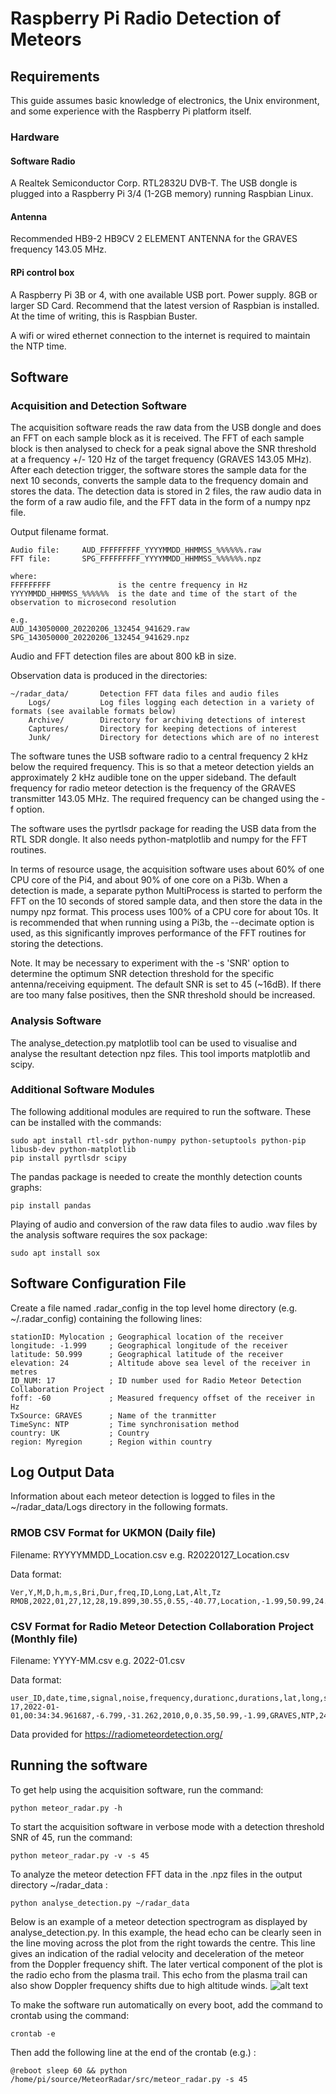 # Raspberry Pi Radio Detection of Meteors


## Requirements
This guide assumes basic knowledge of electronics, the Unix environment, and some experience with the Raspberry Pi platform itself.

### Hardware

#### Software Radio
A Realtek Semiconductor Corp. RTL2832U DVB-T.  The USB dongle is plugged into a Raspberry Pi 3/4 (1-2GB memory) running Raspbian Linux.

#### Antenna
Recommended HB9-2 HB9CV 2 ELEMENT ANTENNA for the GRAVES frequency 143.05 MHz.

#### RPi control box
A Raspberry Pi 3B or 4, with one available USB port. Power supply. 8GB or larger SD Card.
Recommend that the latest version of Raspbian is installed. At the time of writing, this is Raspbian Buster.

A wifi or wired ethernet connection to the internet is required to maintain the NTP time.


## Software
### Acquisition and Detection Software
The acquisition software reads the raw data from the USB dongle and does an FFT on each sample block as it is received. The FFT of each sample block is then analysed to check for a peak signal above the SNR threshold at a frequency +/- 120 Hz of the target frequency (GRAVES 143.05 MHz).
After each detection trigger, the software stores the sample data for the next 10 seconds, converts the sample data to the frequency domain and stores the data. The detection data is stored in 2 files, the raw audio data in the form of a raw audio file, and the FFT data in the form of a numpy npz file.

Output filename format.

```
Audio file:     AUD_FFFFFFFFF_YYYYMMDD_HHMMSS_%%%%%%.raw
FFT file:       SPG_FFFFFFFFF_YYYYMMDD_HHMMSS_%%%%%%.npz

where:
FFFFFFFFF               is the centre frequency in Hz
YYYYMMDD_HHMMSS_%%%%%%  is the date and time of the start of the observation to microsecond resolution

e.g.
AUD_143050000_20220206_132454_941629.raw
SPG_143050000_20220206_132454_941629.npz
```

Audio and FFT detection files are about 800 kB in size.

Observation data is produced in the directories:
```
~/radar_data/       Detection FFT data files and audio files
    Logs/           Log files logging each detection in a variety of formats (see available formats below)
    Archive/        Directory for archiving detections of interest
    Captures/       Directory for keeping detections of interest
    Junk/           Directory for detections which are of no interest

```

The software tunes the USB software radio to a central frequency 2 kHz below the required frequency. This is so that a meteor detection yields an approximately 2 kHz audible tone on the upper sideband. The default frequency for radio meteor detection is the frequency of the GRAVES transmitter 143.05 MHz. The required frequency can be changed using the -f option.

The software uses the pyrtlsdr package for reading the USB data from the RTL SDR dongle. It also needs python-matplotlib and numpy for the FFT routines.

In terms of resource usage, the acquisition software uses about 60% of one CPU core of the Pi4, and about 90% of one core on a Pi3b. When a detection is made, a separate python MultiProcess is started to perform the FFT on the 10 seconds of stored sample data, and then store the data in the numpy npz format. This process uses 100% of a CPU core for about 10s.
It is recommended that when running using a Pi3b, the --decimate option is used, as this significantly improves performance of the FFT routines for storing the detections.

Note. It may be necessary to experiment with the -s 'SNR' option to determine the optimum SNR detection threshold for the specific antenna/receiving equipment. The default SNR is set to 45 (~16dB). If there are too many false positives, then the SNR threshold should be increased.

### Analysis Software
The analyse_detection.py matplotlib tool can be used to visualise and analyse the resultant detection npz files. This tool imports matplotlib and scipy.

### Additional Software Modules
The following additional modules are required to run the software.
These can be installed with the commands:
```
sudo apt install rtl-sdr python-numpy python-setuptools python-pip libusb-dev python-matplotlib
pip install pyrtlsdr scipy
```

The pandas package is needed to create the monthly detection counts graphs:
```
pip install pandas
```

Playing of audio and conversion of the raw data files to audio .wav files by the analysis software requires the sox package:
```
sudo apt install sox
```

## Software Configuration File
Create a file named .radar_config in the top level home directory (e.g. ~/.radar_config) containing the following lines:
```
stationID: Mylocation ; Geographical location of the receiver
longitude: -1.999     ; Geographical longitude of the receiver
latitude: 50.999      ; Geographical latitude of the receiver
elevation: 24         ; Altitude above sea level of the receiver in metres
ID_NUM: 17            ; ID number used for Radio Meteor Detection Collaboration Project
foff: -60             ; Measured frequency offset of the receiver in Hz
TxSource: GRAVES      ; Name of the tranmitter
TimeSync: NTP         ; Time synchronisation method
country: UK           ; Country
region: Myregion      ; Region within country
```

## Log Output Data
Information about each meteor detection is logged to files in the ~/radar_data/Logs directory in the following formats.

### RMOB CSV Format for UKMON (Daily file)
Filename: RYYYYMMDD_Location.csv  e.g. R20220127_Location.csv

Data format:
```
Ver,Y,M,D,h,m,s,Bri,Dur,freq,ID,Long,Lat,Alt,Tz
RMOB,2022,01,27,12,28,19.899,30.55,0.55,-40.77,Location,-1.99,50.99,24.0,0
```

### CSV Format for Radio Meteor Detection Collaboration Project (Monthly file)
Filename: YYYY-MM.csv  e.g. 2022-01.csv

Data format:
```
user_ID,date,time,signal,noise,frequency,durationc,durations,lat,long,source,timesync,snratio,doppler_estimate
17,2022-01-01,00:34:34.961687,-6.799,-31.262,2010,0,0.35,50.99,-1.99,GRAVES,NTP,24.46,10
```

Data provided for https://radiometeordetection.org/

## Running the software

To get help using the acquisition software, run the command:
```
python meteor_radar.py -h
```

To start the acquisition software in verbose mode with a detection threshold SNR of 45, run the command:
```
python meteor_radar.py -v -s 45
```

To analyze the meteor detection FFT data in the .npz files in the output directory ~/radar_data :
```
python analyse_detection.py ~/radar_data
```

Below is an example of a meteor detection spectrogram as displayed by analyse_detection.py. In this example, the head echo can be clearly seen in the line moving across the plot from the right towards the centre. This line gives an indication of the radial velocity and deceleration of the meteor from the Doppler frequency shift.
The later vertical component of the plot is the radio echo from the plasma trail. This echo from the plasma trail can also show Doppler frequency shifts due to high altitude winds.
![alt text](https://github.com/rabssm/MeteorRadio/blob/main/doc/sample.png)

To make the software run automatically on every boot, add the command to crontab using the command:
```
crontab -e
```

Then add the following line at the end of the crontab (e.g.) :
```
@reboot sleep 60 && python /home/pi/source/MeteorRadar/src/meteor_radar.py -s 45
```

